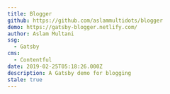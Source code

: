 ```yaml
---
title: Blogger
github: https://github.com/aslammultidots/blogger
demo: https://gatsby-blogger.netlify.com/
author: Aslam Multani
ssg:
  - Gatsby
cms:
  - Contentful
date: 2019-02-25T05:18:26.000Z
description: A Gatsby demo for blogging
stale: true
---
```

